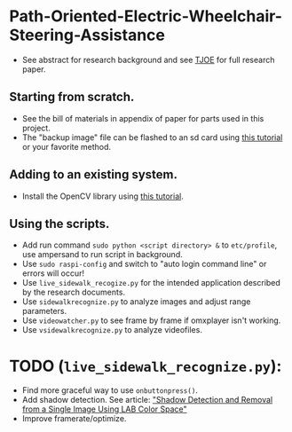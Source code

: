 # Path-Oriented-Electric-Wheelchair-Steering-Assistance
* See abstract for research background and see [TJOE](idkyet) for full research paper.

## Starting from scratch.
* See the bill of materials in appendix of paper for parts used in this project. 
* The "backup image" file can be flashed to an sd card using [this tutorial](http://computers.tutsplus.com/articles/how-to-flash-an-sd-card-for-raspberry-pi--mac-53600) or your favorite method.

## Adding to an existing system.
* Install the OpenCV library using [this tutorial](http://www.pyimagesearch.com/2016/04/18/install-guide-raspberry-pi-3-raspbian-jessie-opencv-3/).

## Using the scripts.
* Add run command `sudo python <script directory> &` to `etc/profile`, use ampersand to run script in background.
* Use `sudo raspi-config` and switch to "auto login command line" or errors will occur! 
* Use `live_sidewalk_recogize.py` for the intended application described by the research documents.
* Use `sidewalkrecognize.py` to analyze images and adjust range parameters.
* Use `videowatcher.py` to see frame by frame if omxplayer isn't working.
* Use `vsidewalkrecognize.py` to analyze videofiles.

# TODO (`live_sidewalk_recognize.py`):
* Find more graceful way to use `onbuttonpress()`.
* Add shadow detection. See article: ["Shadow Detection and Removal from a Single Image Using LAB Color Space"](url=http://www.degruyter.com/view/j/cait.2013.13.issue-1/cait-2013-0009/cait-2013-0009.xml)
* Improve framerate/optimize.